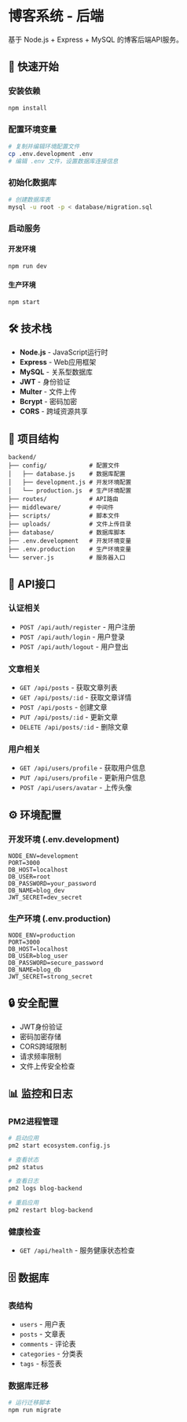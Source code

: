 # 博客系统 - 后端

基于 Node.js + Express + MySQL 的博客后端API服务。

## 🚀 快速开始

### 安装依赖
```bash
npm install
```

### 配置环境变量
```bash
# 复制并编辑环境配置文件
cp .env.development .env
# 编辑 .env 文件，设置数据库连接信息
```

### 初始化数据库
```bash
# 创建数据库表
mysql -u root -p < database/migration.sql
```

### 启动服务

#### 开发环境
```bash
npm run dev
```

#### 生产环境
```bash
npm start
```

## 🛠️ 技术栈

- **Node.js** - JavaScript运行时
- **Express** - Web应用框架
- **MySQL** - 关系型数据库
- **JWT** - 身份验证
- **Multer** - 文件上传
- **Bcrypt** - 密码加密
- **CORS** - 跨域资源共享

## 📁 项目结构

```
backend/
├── config/            # 配置文件
│   ├── database.js    # 数据库配置
│   ├── development.js # 开发环境配置
│   └── production.js  # 生产环境配置
├── routes/            # API路由
├── middleware/        # 中间件
├── scripts/           # 脚本文件
├── uploads/           # 文件上传目录
├── database/          # 数据库脚本
├── .env.development   # 开发环境变量
├── .env.production    # 生产环境变量
└── server.js          # 服务器入口
```

## 🔌 API接口

### 认证相关
- `POST /api/auth/register` - 用户注册
- `POST /api/auth/login` - 用户登录
- `POST /api/auth/logout` - 用户登出

### 文章相关
- `GET /api/posts` - 获取文章列表
- `GET /api/posts/:id` - 获取文章详情
- `POST /api/posts` - 创建文章
- `PUT /api/posts/:id` - 更新文章
- `DELETE /api/posts/:id` - 删除文章

### 用户相关
- `GET /api/users/profile` - 获取用户信息
- `PUT /api/users/profile` - 更新用户信息
- `POST /api/users/avatar` - 上传头像

## ⚙️ 环境配置

### 开发环境 (.env.development)
```env
NODE_ENV=development
PORT=3000
DB_HOST=localhost
DB_USER=root
DB_PASSWORD=your_password
DB_NAME=blog_dev
JWT_SECRET=dev_secret
```

### 生产环境 (.env.production)
```env
NODE_ENV=production
PORT=3000
DB_HOST=localhost
DB_USER=blog_user
DB_PASSWORD=secure_password
DB_NAME=blog_db
JWT_SECRET=strong_secret
```

## 🔒 安全配置

- JWT身份验证
- 密码加密存储
- CORS跨域限制
- 请求频率限制
- 文件上传安全检查

## 📊 监控和日志

### PM2进程管理
```bash
# 启动应用
pm2 start ecosystem.config.js

# 查看状态
pm2 status

# 查看日志
pm2 logs blog-backend

# 重启应用
pm2 restart blog-backend
```

### 健康检查
- `GET /api/health` - 服务健康状态检查

## 🗄️ 数据库

### 表结构
- `users` - 用户表
- `posts` - 文章表
- `comments` - 评论表
- `categories` - 分类表
- `tags` - 标签表

### 数据库迁移
```bash
# 运行迁移脚本
npm run migrate
